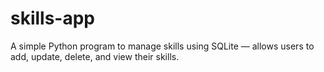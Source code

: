 # skills-app
A simple Python program to manage skills using SQLite — allows users to add, update, delete, and view their skills.
